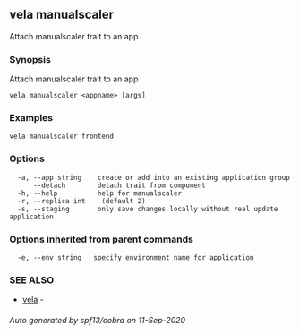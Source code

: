 ## vela manualscaler

Attach manualscaler trait to an app

### Synopsis

Attach manualscaler trait to an app

```
vela manualscaler <appname> [args]
```

### Examples

```
vela manualscaler frontend
```

### Options

```
  -a, --app string    create or add into an existing application group
      --detach        detach trait from component
  -h, --help          help for manualscaler
  -r, --replica int    (default 2)
  -s, --staging       only save changes locally without real update application
```

### Options inherited from parent commands

```
  -e, --env string   specify environment name for application
```

### SEE ALSO

* [vela](vela.md)	 - 

###### Auto generated by spf13/cobra on 11-Sep-2020
